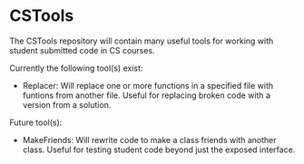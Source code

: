 CSTools
=======

The CSTools repository will contain many useful tools for working with student submitted code in CS courses.

Currently the following tool(s) exist:
* Replacer: Will replace one or more functions in a specified file with funtions from another file. Useful for replacing broken code with a version from a solution.

Future tool(s):
* MakeFriends: Will rewrite code to make a class friends with another class. Useful for testing student code beyond just the exposed interface.
